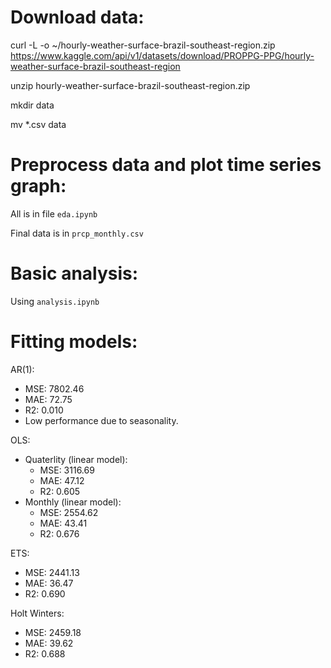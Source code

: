 # Download data:
curl -L -o ~/hourly-weather-surface-brazil-southeast-region.zip https://www.kaggle.com/api/v1/datasets/download/PROPPG-PPG/hourly-weather-surface-brazil-southeast-region

unzip hourly-weather-surface-brazil-southeast-region.zip

mkdir data

mv *.csv data
# Preprocess data and plot time series graph:
All is in file `eda.ipynb`

Final data is in `prcp_monthly.csv`

# Basic analysis:
Using `analysis.ipynb`

# Fitting models:
AR(1):
- MSE: 7802.46
- MAE: 72.75
- R2: 0.010
- Low performance due to seasonality.
  
OLS:
- Quaterlity (linear model):
  - MSE: 3116.69
  - MAE: 47.12
  - R2: 0.605
- Monthly (linear model):
  - MSE: 2554.62
  - MAE: 43.41
  - R2: 0.676

ETS:
- MSE: 2441.13
- MAE: 36.47
- R2: 0.690

Holt Winters:
- MSE: 2459.18
- MAE: 39.62
- R2: 0.688
